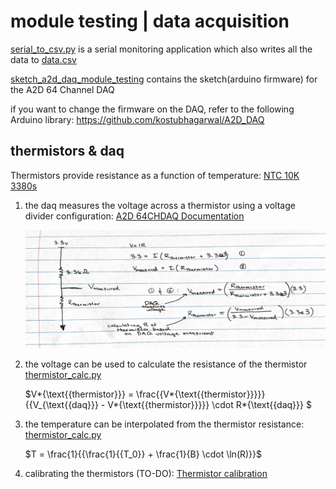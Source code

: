 # module testing | data acquisition

[serial_to_csv.py](serial_to_csv.py) is a serial monitoring application which also writes all the data to [data.csv](data.csv)

[sketch_a2d_daq_module_testing](sketch_a2d_daq_module_testing) contains the sketch(arduino firmware) for the A2D 64 Channel DAQ

if you want to change the firmware on the DAQ, refer to the following Arduino library: https://github.com/kostubhagarwal/A2D_DAQ

## thermistors & daq

Thermistors provide resistance as a function of temperature:
[NTC 10K 3380s](https://octopart.com/nxrt15xh103fa1b030-murata-25915268)

1. the daq measures the voltage across a thermistor using a voltage divider configuration:
   [A2D 64CHDAQ Documentation](</module_testing_daq/documentation/A2D%2064CHDAQ%20Documentation%20(Draft).pdf>)

   ![](/documentation/image.png)

2. the voltage can be used to calculate the resistance of the thermistor
   [thermistor_calc.py](thermistor_calc.py)

   $V*{\text{{thermistor}}} = \frac{{V*{\text{{thermistor}}}}}{{V_{\text{{daq}}} - V*{\text{{thermistor}}}}} \cdot R*{\text{{daq}}}
   $

3. the temperature can be interpolated from the thermistor resistance:
   [thermistor_calc.py](thermistor_calc.py)

   $T = \frac{1}{{\frac{1}{{T_0}} + \frac{1}{B} \cdot \ln(R)}}$

4. calibrating the thermistors (TO-DO):
   [Thermistor calibration](https://www.mstarlabs.com/sensors/thermistor-calibration.html)
